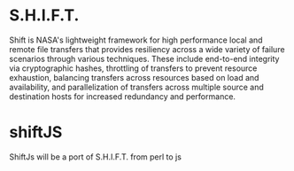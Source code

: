 # S.H.I.F.T.
Shift is NASA's lightweight framework for high performance local and remote file transfers that provides resiliency across a wide variety of failure scenarios through various techniques. These include end-to-end integrity via cryptographic hashes, throttling of transfers to prevent resource exhaustion, balancing transfers across resources based on load and availability, and parallelization of transfers across multiple source and destination hosts for increased redundancy and performance.
# shiftJS
ShiftJs will be a port of S.H.I.F.T. from perl to js
